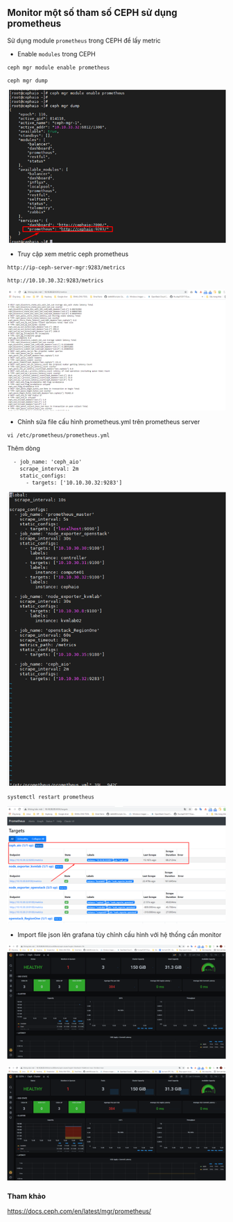 ## Monitor một số tham số CEPH sử dụng prometheus

Sử dụng module `prometheus` trong CEPH để lấy metric

- Enable `modules` trong CEPH

```
ceph mgr module enable prometheus
```

```
ceph mgr dump
```

![](../images/promethues-ceph/Screenshot_1137.png)

- Truy cập xem metric ceph prometheus

```
http://ip-ceph-server-mgr:9283/metrics
```

```
http://10.10.30.32:9283/metrics
```

![](../images/promethues-ceph/Screenshot_1138.png)


- Chỉnh sửa file cấu hình prometheus.yml trên prometheus server

```
vi /etc/prometheus/prometheus.yml
```

Thêm dòng

```
  - job_name: 'ceph_aio'
    scrape_interval: 2m
    static_configs:
      - targets: ['10.10.30.32:9283']
```

![](../images/promethues-ceph/Screenshot_1139.png)


```
systemctl restart prometheus
```

![](../images/promethues-ceph/Screenshot_1140.png)

- Import file json lên grafana tùy chỉnh cấu hình với hệ thống cần monitor

![](../images/promethues-ceph/Screenshot_1141.png)

![](../images/promethues-ceph/Screenshot_1142.png)

### Tham khảo

https://docs.ceph.com/en/latest/mgr/prometheus/

